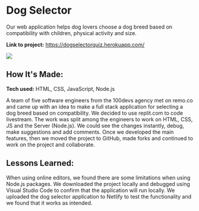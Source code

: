 # Dog Selector
Our web application helps dog lovers choose a dog breed based on compatibility with children, physical activity and size. 

**Link to project:** https://dogselectorquiz.herokuapp.com/

<img src="https://imgur.com/jrDGrUr.png" />


## How It's Made:

**Tech used:** HTML, CSS, JavaScript, Node.js

A team of five software engineers from the 100devs agency met on remo.co and came up with an idea to make a full stack application for selecting a dog breed based on compatibility. We decided to use replit.com to code livestream. The work was split among the engineers to work on HTML, CSS, JS and the Server (Node.js). We could see the changes instantly, debug, make suggestions and add comments. Once we developed the main features, then we moved the project to GitHub, made forks and continued to work on the  project and collaborate. 


## Lessons Learned:

When using online editors, we found there are some limitations when using Node.js packages. We downloaded the project locally and debugged using Visual Studio Code to confirm that the application will run locally. We uploaded the dog selector application to Netlify to test the functionality and we found that it works as intended. 





